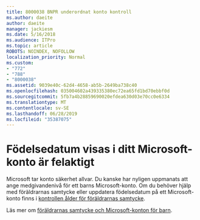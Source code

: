 ```yaml
---
title: 8000038 BNPR underordnat konto kontroll
ms.author: daeite
author: daeite
manager: jackiesm
ms.date: 5/16/2018
ms.audience: ITPro
ms.topic: article
ROBOTS: NOINDEX, NOFOLLOW
localization_priority: Normal
ms.custom:
- "772"
- "788"
- "8000038"
ms.assetid: 9039e40c-62d4-4658-ab5b-2649ba738c40
ms.openlocfilehash: 035004602a439335380ec72ea65fd1bd70ebbf0d
ms.sourcegitcommit: 5fb7a4b28859690020efdea630d03e70cc0e6334
ms.translationtype: MT
ms.contentlocale: sv-SE
ms.lasthandoff: 06/28/2019
ms.locfileid: "35387075"
---
```

# <a name="date-of-birth-displayed-in-your-microsoft-account-is-incorrect"></a>Födelsedatum visas i ditt Microsoft-konto är felaktigt

Microsoft tar konto säkerhet allvar. Du kanske har nyligen uppmanats att ange medgivandenivå för ett barns Microsoft-konto. Om du behöver hjälp med föräldrarnas samtycke eller uppdatera födelsedatum på ett Microsoft-konto finns i [kontrollen ålder för föräldrarnas samtycke](https://go.microsoft.com/fwlink/p/?linkid=874364).
  
Läs mer om [föräldrarnas samtycke och Microsoft-konton för barn](https://go.microsoft.com/fwlink/p/?linkid=874365).
  